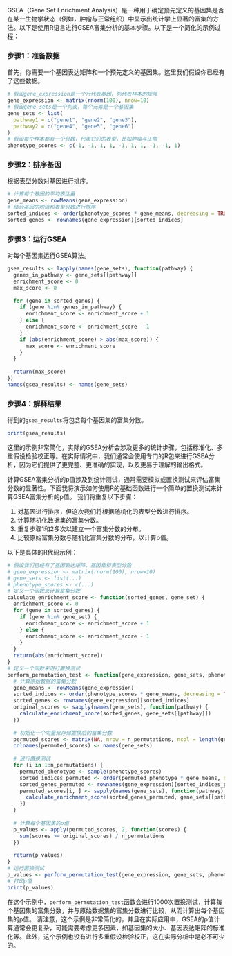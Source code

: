 GSEA（Gene Set Enrichment Analysis）是一种用于确定预先定义的基因集是否在某一生物学状态（例如，肿瘤与正常组织）中显示出统计学上显著的富集的方法。以下是使用R语言进行GSEA富集分析的基本步骤。以下是一个简化的示例过程：

### 步骤1：准备数据

首先，你需要一个基因表达矩阵和一个预先定义的基因集。这里我们假设你已经有了这些数据。

```r
# 假设gene_expression是一个行代表基因，列代表样本的矩阵
gene_expression <- matrix(rnorm(100), nrow=10)
# 假设gene_sets是一个列表，每个元素是一个基因集
gene_sets <- list(
  pathway1 = c("gene1", "gene2", "gene3"),
  pathway2 = c("gene4", "gene5", "gene6")
)
# 假设每个样本都有一个分数，代表它们的表型，比如肿瘤与正常
phenotype_scores <- c(-1, -1, 1, 1, -1, 1, 1, -1, -1, 1)
```

### 步骤2：排序基因

根据表型分数对基因进行排序。

```r
# 计算每个基因的平均表达量
gene_means <- rowMeans(gene_expression)
# 结合基因的均值和表型分数进行排序
sorted_indices <- order(phenotype_scores * gene_means, decreasing = TRUE)
sorted_genes <- rownames(gene_expression)[sorted_indices]
```

### 步骤3：运行GSEA

对每个基因集运行GSEA算法。
```r
gsea_results <- lapply(names(gene_sets), function(pathway) {
  genes_in_pathway <- gene_sets[[pathway]]
  enrichment_score <- 0
  max_score <- 0
  
  for (gene in sorted_genes) {
    if (gene %in% genes_in_pathway) {
      enrichment_score <- enrichment_score + 1
    } else {
      enrichment_score <- enrichment_score - 1
    }
    if (abs(enrichment_score) > abs(max_score)) {
      max_score <- enrichment_score
    }
  }
  
  return(max_score)
})
names(gsea_results) <- names(gene_sets)
```

### 步骤4：解释结果

得到的`gsea_results`将包含每个基因集的富集分数。
```r
print(gsea_results)
```

这里的示例非常简化，实际的GSEA分析会涉及更多的统计步骤，包括标准化、多重假设检验校正等。在实际情况中，我们通常会使用专门的R包来进行GSEA分析，因为它们提供了更完整、更准确的实现，以及更易于理解的输出格式。

计算GSEA富集分析的p值涉及到统计测试，通常需要模拟或置换测试来评估富集分数的显著性。下面我将演示如何使用R的基础函数进行一个简单的置换测试来计算GSEA富集分析的p值。
我们将重复以下步骤：

1. 对基因进行排序，但这次我们将根据随机化的表型分数进行排序。
2. 计算随机化数据集的富集分数。
3. 重复步骤1和2多次以建立一个富集分数的分布。
4. 比较原始富集分数与随机化富集分数的分布，以计算p值。

以下是具体的R代码示例：
```r
# 假设我们已经有了基因表达矩阵、基因集和表型分数
# gene_expression <- matrix(rnorm(100), nrow=10)
# gene_sets <- list(...)
# phenotype_scores <- c(...)
# 定义一个函数来计算富集分数
calculate_enrichment_score <- function(sorted_genes, gene_set) {
  enrichment_score <- 0
  for (gene in sorted_genes) {
    if (gene %in% gene_set) {
      enrichment_score <- enrichment_score + 1
    } else {
      enrichment_score <- enrichment_score - 1
    }
  }
  return(abs(enrichment_score))
}
# 定义一个函数来进行置换测试
perform_permutation_test <- function(gene_expression, gene_sets, phenotype_scores, n_permutations = 1000) {
  # 计算原始数据的富集分数
  gene_means <- rowMeans(gene_expression)
  sorted_indices <- order(phenotype_scores * gene_means, decreasing = TRUE)
  sorted_genes <- rownames(gene_expression)[sorted_indices]
  original_scores <- sapply(names(gene_sets), function(pathway) {
    calculate_enrichment_score(sorted_genes, gene_sets[[pathway]])
  })
  
  # 初始化一个向量来存储置换后的富集分数
  permuted_scores <- matrix(NA, nrow = n_permutations, ncol = length(gene_sets))
  colnames(permuted_scores) <- names(gene_sets)
  
  # 进行置换测试
  for (i in 1:n_permutations) {
    permuted_phenotype <- sample(phenotype_scores)
    sorted_indices_permuted <- order(permuted_phenotype * gene_means, decreasing = TRUE)
    sorted_genes_permuted <- rownames(gene_expression)[sorted_indices_permuted]
    permuted_scores[i, ] <- sapply(names(gene_sets), function(pathway) {
      calculate_enrichment_score(sorted_genes_permuted, gene_sets[[pathway]])
    })
  }
  
  # 计算每个基因集的p值
  p_values <- apply(permuted_scores, 2, function(scores) {
    sum(scores >= original_scores) / n_permutations
  })
  
  return(p_values)
}
# 运行置换测试
p_values <- perform_permutation_test(gene_expression, gene_sets, phenotype_scores, n_permutations = 1000)
# 打印p值
print(p_values)
```
在这个示例中，`perform_permutation_test`函数会进行1000次置换测试，计算每个基因集的富集分数，并与原始数据集的富集分数进行比较，从而计算出每个基因集的p值。
请注意，这个示例是非常简化的，并且在实际应用中，GSEA的p值计算通常会更复杂，可能需要考虑更多因素，如基因集的大小、基因表达矩阵的标准化等。此外，这个示例也没有进行多重假设检验校正，这在实际分析中是必不可少的。
